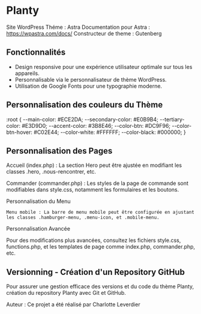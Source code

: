 # Planty

Site WordPress
Théme : Astra
Documentation pour Astra : https://wpastra.com/docs/
Constructeur de theme : Gutenberg

## Fonctionnalités

- Design responsive pour une expérience utilisateur optimale sur tous les appareils.
- Personnalisable via le personnalisateur de thème WordPress.
- Utilisation de Google Fonts pour une typographie moderne.

## Personnalisation des couleurs du Thème

:root {
--main-color: #ECE2DA;
--secondary-color: #E0B9B4;
--tertiary-color: #E3D9D0;
--accent-color: #3B8E46;
--color-btn: #DC9F96;
--color-btn-hover: #C02E44;
--color-white: #FFFFFF;
--color-black: #000000;
}

## Personnalisation des Pages

Accueil (index.php) : La section Hero peut être ajustée en modifiant les classes .hero, .nous-rencontrer, etc.

Commander (commander.php) : Les styles de la page de commande sont modifiables dans style.css, notamment les formulaires et les boutons.

Personnalisation du Menu

    Menu mobile : La barre de menu mobile peut être configurée en ajustant les classes .hamburger-menu, .menu-icon, et .mobile-menu.

Personnalisation Avancée

Pour des modifications plus avancées, consultez les fichiers style.css, functions.php, et les templates de page comme index.php, commander.php, etc.

## Versionning - Création d'un Repository GitHub

Pour assurer une gestion efficace des versions et du code du thème Planty, création du repository Planty avec Git et GitHub.

Auteur :
Ce projet a été réalisé par Charlotte Leverdier
